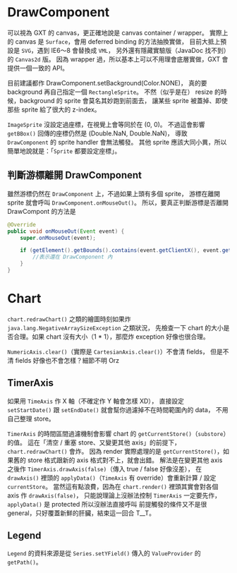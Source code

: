 DrawComponent
=============

可以視為 GXT 的 canvas，更正確地說是 canvas container / wrapper。
實際上的 canvas 是 `Surface`，會用 deferred binding 的方法抽換實做，
目前大抵上預設是 `SVG`，遇到 IE6～8 會替換成 `VML`，
另外還有隱藏實驗版（JavaDoc 找不到）的 `Canvas2d` 版。
因為 wrapper 過，所以基本上可以不用理會底層實做，GXT 會提供一個一致的 API。

目前建議都作 DrawComponent.setBackground(Color.NONE)，
真的要 background 再自己指定一個 `RectangleSprite`。
不然（似乎是在） resize 的時候，background 的 sprite 會莫名其妙跑到前面去，
讓某些 sprite 被蓋掉、即使那些 sprite 給了很大的 z-index。

`ImageSprite` 沒設定過座標，在視覺上會等同於在 (0, 0)。
不過這會影響 `getBBox()` 回傳的座標仍然是 (Double.NaN, Double.NaN)，
導致 `DrawComponent` 的 sprite handler 會無法觸發。
其他 sprite 應該大同小異，所以簡單地說就是：「`Sprite` 都要設定座標」。


判斷游標離開 DrawComponent
--------------------------

雖然游標仍然在 `DrawComponent` 上，不過如果上頭有多個 sprite，
游標在離開 sprite 就會呼叫 `DrawComponent.onMouseOut()`。
所以，要真正判斷游標是否離開 DrawCompont 的方法是

```Java
@Override
public void onMouseOut(Event event) {
	super.onMouseOut(event);

	if (getElement().getBounds().contains(event.getClientX(), event.getClientY())) {
		//表示還在 DrawComponent 內
	}
}
```

Chart
=====

`chart.redrawChart()` 之類的繪圖時刻如果炸 `java.lang.NegativeArraySizeException` 之類狀況，
先檢查一下 chart 的大小是否合理。如果 chart 沒有大小（1 * 1），那麼炸 exception 好像也很合理。

`NumericAxis.clear()`（實際是 `CartesianAxis.clear()`）不會清 fields，
但是不清 fields 好像也不會怎樣？細節不明 Orz


TimerAxis
---------

如果用 `TimeAxis` 作 X 軸（不確定作 Y 軸會怎樣 XD），
直接設定 `setStartDate()` 跟 `setEndDate()` 就會幫你過濾掉不在時間範圍內的 data，
不用自己整理 store。

`TimerAxis` 的時間區間過濾機制會影響 chart 的 `getCurrentStore()`（`substore`）的值。
這在「清空 / 重塞 store、又變更其他 axis」的前提下，`chart.redrawChart()` 會炸。
因為 render 實際處理的是 `getCurrentStore()`，如果舊的 store 格式跟新的 axis 格式對不上，就會出錯。
解法是在變更其他 axis 之後作 `TimerAxis.drawAxis(false)`（傳入 true / false 好像沒差），
在 `drawAxis()` 裡頭的 `applyData()`（`TimeAxis` 有 override）會重新計算 / 設定 `currentStore`。
當然這有點浪費，因為在 `chart.render()` 裡頭其實會對各個 axis 作 `drawAxis(false)`，
只能說理論上沒辦法控制 `TimerAxis` 一定要先作，`applyData()` 是 protected 所以沒辦法直接呼叫
前提觸發的條件又不是很 general，只好覆蓋新鮮的肝臟，結束這一回合 T__T。


Legend
------

`Legend` 的資料來源是從 `Series.setYField()` 傳入的 `ValueProvider` 的 `getPath()`。

